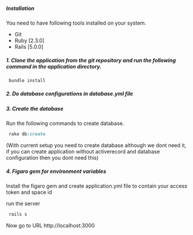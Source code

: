 ##### Installation

You need to have following tools installed on your system.

- Git
- Ruby [2.3.0]
- Rails [5.0.0]

##### 1. Clone the application from the git repository and run the following command in the application directory.

```ruby
 bundle install

```

##### 2. Do database configurations in database.yml file


##### 3. Create the database

Run the following commands to create database.

```ruby
 rake db:create

```
(With current setup you need to create database although we dont need it, if you can create application without
 activerecord and database configuration then you dont need this)

##### 4. Figaro gem for environment variables

Install the figaro gem and create application.yml file to contain your access token and space id

run the server

```ruby
 rails s
```

Now go to URL http://localhost:3000
